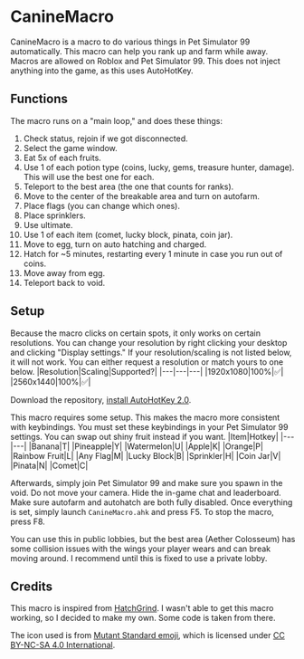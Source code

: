 # CanineMacro
CanineMacro is a macro to do various things in Pet Simulator 99 automatically. This macro can help you rank up and farm while away. Macros are allowed on Roblox and Pet Simulator 99. This does not inject anything into the game, as this uses AutoHotKey.

## Functions
The macro runs on a "main loop," and does these things:
1. Check status, rejoin if we got disconnected.
2. Select the game window.
3. Eat 5x of each fruits.
4. Use 1 of each potion type (coins, lucky, gems, treasure hunter, damage). This will use the best one for each.
5. Teleport to the best area (the one that counts for ranks).
6. Move to the center of the breakable area and turn on autofarm.
7. Place flags (you can change which ones).
8. Place sprinklers.
9. Use ultimate.
10. Use 1 of each item (comet, lucky block, pinata, coin jar).
11. Move to egg, turn on auto hatching and charged.
12. Hatch for ~5 minutes, restarting every 1 minute in case you run out of coins.
13. Move away from egg.
14. Teleport back to void.

## Setup
Because the macro clicks on certain spots, it only works on certain resolutions. You can change your resolution by right clicking your desktop and clicking "Display settings." If your resolution/scaling is not listed below, it will not work. You can either request a resolution or match yours to one below.
|Resolution|Scaling|Supported?|
|---|---|---|
|1920x1080|100%|✅|
|2560x1440|100%|✅|

Download the repository, [install AutoHotKey 2.0](https://www.autohotkey.com/).

This macro requires some setup. This makes the macro more consistent with keybindings. You must set these keybindings in your Pet Simulator 99 settings. You can swap out shiny fruit instead if you want. 
|Item|Hotkey|
|---|---|
|Banana|T|
|Pineapple|Y|
|Watermelon|U|
|Apple|K|
|Orange|P|
|Rainbow Fruit|L|
|Any Flag|M|
|Lucky Block|B|
|Sprinkler|H|
|Coin Jar|V|
|Pinata|N|
|Comet|C|

Afterwards, simply join Pet Simulator 99 and make sure you spawn in the void. Do not move your camera. Hide the in-game chat and leaderboard. Make sure autofarm and autohatch are both fully disabled. Once everything is set, simply launch `CanineMacro.ahk` and press F5. To stop the macro, press F8.

You can use this in public lobbies, but the best area (Aether Colosseum) has some collision issues with the wings your player wears and can break moving around. I recommend until this is fixed to use a private lobby.

## Credits
This macro is inspired from [HatchGrind](https://github.com/waktool/HatchGrind). I wasn't able to get this macro working, so I decided to make my own. Some code is taken from there.

The icon used is from [Mutant Standard emoji](https://mutant.tech/), which is licensed under [CC BY-NC-SA 4.0 International](https://creativecommons.org/licenses/by-nc-sa/4.0/).